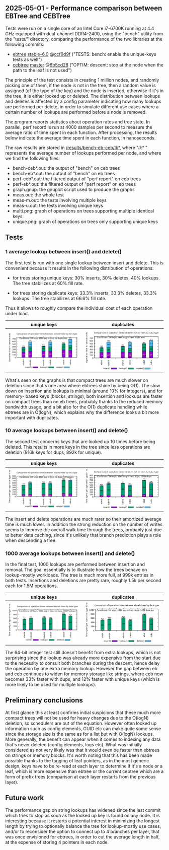 ## 2025-05-01 - Performance comparison between EBTree and CEBTree

Tests were run on a single core of an Intel Core i7-6700K running at 4.4 GHz
equipped with dual-channel DDR4-2400, using the "bench" utility from the
"tests/" directory, comparing the performance of the two libraries at the
following commits:

- [ebtree](https://github.com/wtarreau/ebtree) [stable-6.0](https://github.com/wtarreau/ebtree/commits/stable-6.0) @[ccf9d9f](https://github.com/wtarreau/ebtree/commits/ccf9d9f) ("TESTS: bench: enable the unique-keys tests as well")
-  [cebtree](https://github.com/wtarreau/cebtree) [master](https://github.com/wtarreau/cebtree/commits/)  @[6b5cd28](https://github.com/wtarreau/cebtree/commits/6b5cd28) ("OPTIM: descent: stop at the node when the path to the leaf is not used")

The principle of the test consists in creating 1 million nodes, and randomly
picking one of them, if the node is not in the tree, then a random value is
assigned (of the type of the key) and the node is inserted, otherwise if it's
in the tree, it is either looked up or deleted. The distribution between
lookups and deletes is affected by a config parameter indicating how many
lookups are performed per delete, in order to simulate different use cases
where a certain number of lookups are performed before a node is removed.

The program reports statistics about operation rates and tree state. In
parallel, perf record is run at 4000 samples per second to measure the average
ratio of time spent in each function. After processing, the results below
indicate the average time spent in each function, in nanoseconds.

The raw results are stored in [/results/bench-eb-ceb/lk\*](/results/bench-eb-ceb/), where "*lk\** "
represents the average number of lookups performed per node, and where we find
the following files:

  - bench-ceb*.out: the output of "bench" on ceb trees
  - bench-eb*.out: the output of "bench" on eb trees
  - perf-ceb*.out: the filtered output of "perf report" on ceb trees
  - perf-eb*.out: the filtered output of "perf report" on eb trees
  - graph.gnup: the gnuplot script used to produce the graphs
  - meas.out: the whole test
  - meas-m.out: the tests involving multiple keys
  - meas-u.out: the tests involving unique keys
  - multi.png: graph of operations on trees supporting multiple identical keys
  - unique.png: graph of operations on trees only supporting unique keys

## Tests

### 1 average lookup between insert() and delete()

The first test is run with one single lookup between insert and delete. This is
convenient because it results in the following distribution of operations:

  - for trees storing unique keys:
    30% inserts, 30% deletes, 40% lookups.
    The tree stabilizes at 60% fill rate.

  - for trees storing duplicate keys:
    33.3% inserts, 33.3% deletes, 33.3% lookups.
    The tree stabilizes at 66.6% fill rate.

Thus it allows to roughly compare the individual cost of each operation under
load.

| unique keys | duplicates |
|-------------|------------|
| ![](lk1/unique.png) | ![](lk1/multi.png) |

What's seen on the graphs is that compact trees are much slower on deletion
since that's one area where ebtrees shine by being O(1). The slow down on
insertion and lookups is minimal (around 10% for integers), and for memory-
based keys (blocks, strings), both insertion and lookups are faster on compact
trees than on eb trees, probably thanks to the reduced memory bandwidth usage,
and a bit also for the O(1) duplicate handling while ebtrees are in O(logN),
which explains why the difference looks a bit more important with duplicates.

### 10 average lookups between insert() and delete()

The second test concerns keys that are looked up 10 times before being deleted.
This results in more keys in the tree since less operations are deletion (916k
keys for dups, 892k for unique).

| unique keys | duplicates |
|-------------|------------|
| ![](lk10/unique.png) | ![](lk10/multi.png) |

The insert and delete operations are much rarer so their amortized average time
is much lower. In addition the strong reduction on the number of writes seems
to improve the overall walk time through the trees, probably just due to better
data caching, since it's unlikely that branch prediction plays a role when
descending a tree.

### 1000 average lookups between insert() and delete()

In the final test, 1000 lookups are performed between insertion and removal.
The goal essentially is to illustrate how the trees behave on lookup-mostly
workloads. The tree is much more full, at 999k entries in both tests.
Insertions and deletions are pretty rare, roughly 1.5k per second each for 1.5M
operations.

| unique keys | duplicates |
|-------------|------------|
| ![](lk1000/unique.png) | ![](lk1000/multi.png) |

The 64-bit integer test still doesn't benefit from extra lookups, which is not
surprising since the lookup was already more expensive from the start due to
the necessity to consult both branches during the descent, hence delay the
operation by one extra memory lookup. However the gap between eb and ceb
continues to widen for memory storage like strings, where ceb now becomes 33%
faster with dups, and 12% faster with unique keys (which is more likely to be
used for multiple lookups).

## Preliminary conclusions

At first glance this at least confirms initial suspicions that these much more
compact trees will not be used for heavy changes due to the O(logN) deletion,
so schedulers are out of the equation. However often looked up information such
as config elements, GUID etc can make quite some sense since the storage size
is the same as for a list but with O(logN) lookups. More generally, the benefit
can appear when it comes to indexing any data that's never deleted (config
elements, logs etc). What was initially considered as not very likely was that
it would even be faster than ebtrees on strings or memory blocks. It's worth
noting that this has been made possible thanks to the tagging of leaf pointers,
as in the most generic design, keys have to be re-read at each layer to
determine if it's a node or a leaf, which is more expensive than ebtree or the
current cebtree which are a form of prefix trees (comparison at each layer
restarts from the previous layer).

## Future work

The performance gap on string lookups has widened since the last commit which
tries to stop as soon as the looked up key is found on any node. It is
interesting because it restarts a potential interest in minimizing the longest
length by trying to optionally balance the tree for lookup-mostly use cases,
and/or to reconsider the option to connect up to 4 branches per layer, that was
once envisioned for ebtrees, in order to cut the average length in half, at the
expense of storing 4 pointers in each node.
